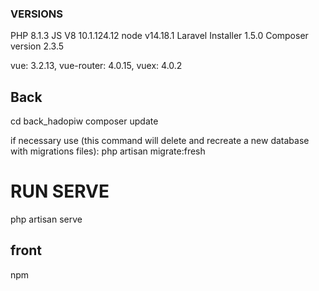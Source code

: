 ### VERSIONS

PHP 8.1.3
JS V8 10.1.124.12
node v14.18.1
Laravel Installer 1.5.0
Composer version 2.3.5

vue: 3.2.13,
vue-router: 4.0.15,
vuex: 4.0.2

## Back

cd back_hadopiw
composer update

if necessary use (this command will delete and recreate a new database with migrations files):
php artisan migrate:fresh

# RUN SERVE

php artisan serve

## front

npm
